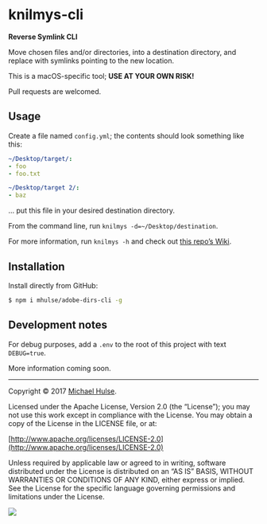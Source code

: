 # knilmys-cli

**Reverse Symlink CLI**

Move chosen files and/or directories, into a destination directory, and replace with symlinks pointing to the new location.

This is a macOS-specific tool; **USE AT YOUR OWN RISK!**

Pull requests are welcomed.

## Usage

Create a file named `config.yml`; the contents should look something like this:

```yaml
~/Desktop/target/:
- foo
- foo.txt

~/Desktop/target 2/:
- baz
```

… put this file in your desired destination directory.

From the command line, run `knilmys -d=~/Desktop/destination`.

For more information, run `knilmys -h` and check out [this repo’s Wiki](../../wiki).

## Installation

Install directly from GitHub:

```bash
$ npm i mhulse/adobe-dirs-cli -g
```

## Development notes

For debug purposes, add a `.env` to the root of this project with text `DEBUG=true`.

More information coming soon.

---

Copyright © 2017 [Michael Hulse](http://mky.io).

Licensed under the Apache License, Version 2.0 (the “License”); you may not use this work except in compliance with the License. You may obtain a copy of the License in the LICENSE file, or at:

[http://www.apache.org/licenses/LICENSE-2.0](http://www.apache.org/licenses/LICENSE-2.0)

Unless required by applicable law or agreed to in writing, software distributed under the License is distributed on an “AS IS” BASIS, WITHOUT WARRANTIES OR CONDITIONS OF ANY KIND, either express or implied. See the License for the specific language governing permissions and limitations under the License.

<img src="https://github.global.ssl.fastly.net/images/icons/emoji/octocat.png">
